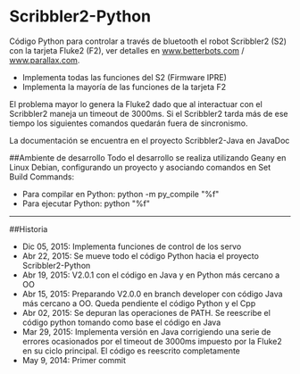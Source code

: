 Scribbler2-Python
=================

Código Python para controlar a través de bluetooth el robot Scribbler2 (S2)
con la tarjeta Fluke2 (F2), ver detalles en www.betterbots.com / www.parallax.com.

* Implementa todas las funciones del S2 (Firmware IPRE)
* Implementa la mayoría de las funciones de la tarjeta F2

El problema mayor lo genera la Fluke2 dado que al interactuar con el Scribbler2 maneja un timeout
de 3000ms. Si el Scribbler2 tarda más de ese tiempo los siguientes comandos quedarán
fuera de sincronismo.

La documentación se encuentra en el proyecto Scribbler2-Java en JavaDoc

##Ambiente de desarrollo
Todo el desarrollo se realiza utilizando Geany en Linux Debian, configurando un proyecto y asociando comandos en Set Build Commands:

* Para compilar en Python: python -m py_compile "%f"
* Para ejecutar Python: python "%f"

***
##Historia
* Dic 05, 2015: Implementa funciones de control de los servo
* Abr 22, 2015: Se mueve todo el código Python hacia el proyecto Scribbler2-Python
* Abr 19, 2015: V2.0.1 con el código en Java y en Python más cercano a OO
* Abr 15, 2015: Preparando V2.0.0 en branch developer con código Java más cercano a OO. Queda pendiente el código Python y el Cpp
* Abr 02, 2015: Se depuran las operaciones de PATH. Se reescribe el código python tomando
como base el código en Java
* Mar 29, 2015: Implementa versión en Java corrigiendo una serie de
errores ocasionados por el timeout de 3000ms impuesto por la Fluke2 en
su ciclo principal. El código es reescrito completamente
* May 9, 2014: Primer commit

